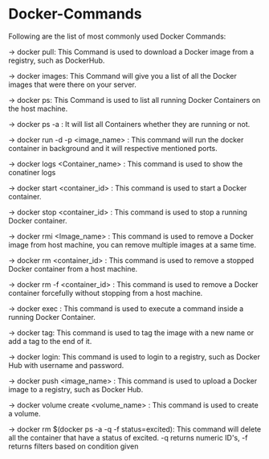 # Docker-Commands
Following are the list of most commonly used Docker Commands:

-> docker pull: This Command is used to download a Docker image from a registry, such as DockerHub.

-> docker images: This Command will give you a list of all the Docker images that were there on your server.

-> docker ps: This Command is used to list all running Docker Containers on the host machine.

-> docker ps -a : It will list all Containers whether they are running or not.

-> docker run -d -p <ports> <image_name> : This command will run the docker container in background and it will respective mentioned ports.

-> docker logs <Container_name> : This command is used to show the conatiner logs
  
 -> docker start <container_id> : This command is used to start a Docker container.

-> docker stop <container_id> : This command is used to stop a running Docker container.

-> docker rmi <Image_name> : This command is used to remove a Docker image from host machine, you can remove multiple images at a same time.

-> docker rm <container_id> : This command is used to remove a stopped Docker container from a host machine.

-> docker rm -f <container_id> : This command is used to remove a Docker container forcefully without stopping from a host machine.

-> docker exec : This command is used to execute a command inside a running Docker Container.
  
-> docker tag: This command is used to tag the image with a new name or add a tag to the end of it.
  
-> docker login: This command is used to login to a registry, such as Docker Hub with username and password.
  
-> docker push <image_name> : This command is used to upload a Docker image to a registry, such as Docker Hub.

-> docker volume create <volume_name> : This command is used to create a volume.

-> docker rm $(docker ps -a -q -f status=excited): This command will delete all the container that have a status of excited.
-q returns numeric ID's, -f returns filters based on condition given
